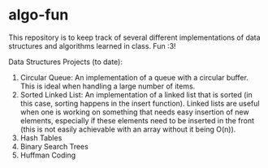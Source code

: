 # algo-fun
This repository is to keep track of several different implementations of data structures and algorithms learned in class. Fun :3! 

Data Structures Projects (to date): 
   1. Circular Queue: An implementation of a queue with a circular buffer. This is ideal when handling a large number of items.
   2. Sorted Linked List: An implementation of a linked list that is sorted (in this case, sorting happens in the insert function). Linked lists are useful when one is working on something that needs easy insertion of new elements, especially if these elements need to be inserted in the front (this is not easily achievable with an array without it being O(n)). 
   3. Hash Tables
   4. Binary Search Trees
   5. Huffman Coding
